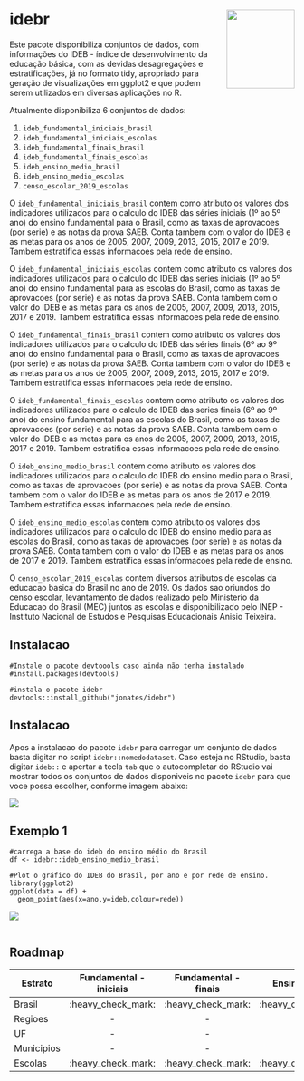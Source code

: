 # idebr <a href='https://curso-r.github.io/idebr'><img src="https://github.com/jonates/idebr/blob/main/idebr.png?raw=true" align="right" width="120.216" height="139"/></a>

Este pacote disponibiliza conjuntos de dados, com informações do IDEB - índice de desenvolvimento da educação básica, com as devidas desagregações e estratificações, já no formato tidy, apropriado para geração de visualizações em ggplot2 e que podem serem utilizados em diversas aplicações no R.

Atualmente disponibiliza 6 conjuntos de dados:

1.  `ideb_fundamental_iniciais_brasil`
1.  `ideb_fundamental_iniciais_escolas`
1.  `ideb_fundamental_finais_brasil`
1.  `ideb_fundamental_finais_escolas`
1.  `ideb_ensino_medio_brasil`
1.  `ideb_ensino_medio_escolas`
1.  `censo_escolar_2019_escolas`

O `ideb_fundamental_iniciais_brasil` contem como atributo os valores dos indicadores utilizados para o calculo do IDEB das séries iniciais (1º ao 5º ano) do ensino fundamental para o Brasil, como as taxas de aprovacoes (por serie) e as notas da prova SAEB. Conta tambem com o valor do IDEB e as metas para os anos de 2005, 2007, 2009, 2013, 2015, 2017 e 2019. Tambem estratifica essas informacoes pela rede de ensino.

O `ideb_fundamental_iniciais_escolas` contem como atributo os valores dos indicadores utilizados para o calculo do IDEB das series iniciais (1º ao 5º ano) do ensino fundamental para as escolas do Brasil, como as taxas de aprovacoes (por serie) e as notas da prova SAEB. Conta tambem com o valor do IDEB e as metas para os anos de 2005, 2007, 2009, 2013, 2015, 2017 e 2019. Tambem estratifica essas informacoes pela rede de ensino.

O `ideb_fundamental_finais_brasil` contem como atributo os valores dos indicadores utilizados para o calculo do IDEB das séries finais (6º ao 9º ano) do ensino fundamental para o Brasil, como as taxas de aprovacoes (por serie) e as notas da prova SAEB. Conta tambem com o valor do IDEB e as metas para os anos de 2005, 2007, 2009, 2013, 2015, 2017 e 2019. Tambem estratifica essas informacoes pela rede de ensino.

O `ideb_fundamental_finais_escolas` contem como atributo os valores dos indicadores utilizados para o calculo do IDEB das series finais (6º ao 9º ano) do ensino fundamental para as escolas do Brasil, como as taxas de aprovacoes (por serie) e as notas da prova SAEB. Conta tambem com o valor do IDEB e as metas para os anos de 2005, 2007, 2009, 2013, 2015, 2017 e 2019. Tambem estratifica essas informacoes pela rede de ensino.

O `ideb_ensino_medio_brasil` contem como atributo os valores dos indicadores utilizados para o calculo do IDEB do ensino medio para o Brasil, como as taxas de aprovacoes (por serie) e as notas da prova SAEB. Conta tambem com o valor do IDEB e as metas para os anos de 2017 e 2019. Tambem estratifica essas informacoes pela rede de ensino.

O `ideb_ensino_medio_escolas` contem como atributo os valores dos indicadores utilizados para o calculo do IDEB do ensino medio para as escolas do Brasil, como as taxas de aprovacoes (por serie) e as notas da prova SAEB. Conta tambem com o valor do IDEB e as metas para os anos de 2017 e 2019. Tambem estratifica essas informacoes pela rede de ensino.

O `censo_escolar_2019_escolas` contem diversos atributos de escolas da educacao basica do Brasil no ano de 2019. Os dados sao oriundos do censo escolar, levantamento de dados realizado pelo Ministerio da Educacao do Brasil (MEC) juntos as escolas e disponibilizado pelo INEP -  Instituto Nacional de Estudos e Pesquisas Educacionais Anisio Teixeira.

## Instalacao

``` {.r}
#Instale o pacote devtoools caso ainda não tenha instalado
#install.packages(devtools)

#instala o pacote idebr
devtools::install_github("jonates/idebr")
```
## Instalacao
Apos a instalacao do pacote `idebr` para carregar um conjunto de dados basta digitar no script `idebr::nomedodataset`. Caso esteja no RStudio, basta digitar `ideb::` e apertar a tecla `tab` que o autocompletar do RStudio vai mostrar todos os conjuntos de dados disponiveis no pacote `idebr` para que voce possa escolher, conforme imagem abaixo:

<img src="https://raw.githubusercontent.com/jonates/idebr/main/carregando_dados.png"/>

## Exemplo 1

``` {.r}
#carrega a base do ideb do ensino médio do Brasil
df <- idebr::ideb_ensino_medio_brasil

#Plot o gráfico do IDEB do Brasil, por ano e por rede de ensino.
library(ggplot2)
ggplot(data = df) +
  geom_point(aes(x=ano,y=ideb,colour=rede))
```
<img src="https://raw.githubusercontent.com/jonates/idebr/main/diagrama_dispersao_Brasil_EM.png"/>


``` {.r}
```

## Roadmap

Estrato    | Fundamental - iniciais | Fundamental - finais | Ensino Medio             |
---------- | :--------------------: | :------------------: | :----------:
Brasil     | :heavy\_check\_mark: | :heavy\_check\_mark: | :heavy\_check\_mark:
Regioes    | - | - | -
UF         | - | - | -
Municipios | - | - | -
Escolas    | :heavy\_check\_mark: | :heavy\_check\_mark: | :heavy\_check\_mark:

